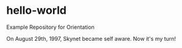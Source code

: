 # hello-world
Example Repository for Orientation

On August 29th, 1997, Skynet became self aware. Now it's my turn!
